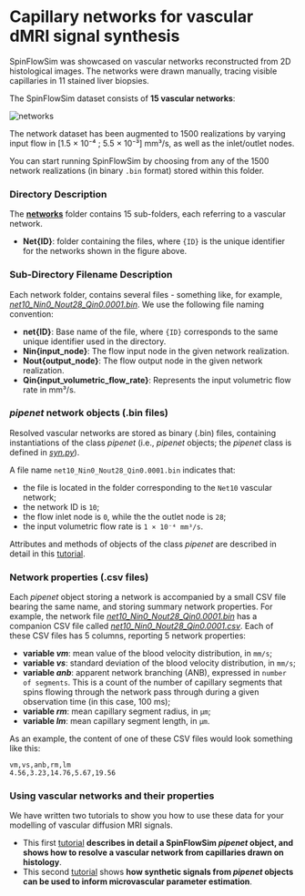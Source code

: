 # Capillary networks for vascular dMRI signal synthesis

SpinFlowSim was showcased on vascular networks reconstructed from 2D histological images. The networks were drawn manually, tracing visible capillaries in 11 stained liver biopsies.

The SpinFlowSim dataset consists of **15 vascular networks**:

![networks](https://github.com/user-attachments/assets/029fdf41-a655-45ef-8aee-d61c3860b416)

The network dataset has been augmented to 1500 realizations by varying input flow in [1.5 × 10⁻⁴ ; 5.5 × 10⁻³] mm³/s, as well as the inlet/outlet nodes.



You can start running SpinFlowSim by choosing from any of the 1500 network realizations (in binary `.bin` format) stored within this folder.

### Directory Description

The [**networks**](https://github.com/radiomicsgroup/SpinFlowSim/tree/main/networks) folder contains 15 sub-folders, each referring to a vascular network.

- **Net{ID}**: folder containing the files, where `{ID}` is the unique identifier for the networks shown in the figure above.

### Sub-Directory Filename Description
Each network folder, contains several files - something like, for example, [_net10_Nin0_Nout28_Qin0.0001.bin_](https://github.com/radiomicsgroup/SpinFlowSim/blob/main/networks/Net10/net10_Nin0_Nout28_Qin0.0001.bin). We use the following file naming convention:
- **net{ID}**: Base name of the file, where `{ID}` corresponds to the same unique identifier used in the directory.
- **Nin{input_node}**: The flow input node in the given network realization.
- **Nout{output_node}**: The flow output node in the given network realization.
- **Qin{input_volumetric_flow_rate}**: Represents the input volumetric flow rate in mm³/s.

### _pipenet_ network objects (.bin files)
Resolved vascular networks are stored as binary (.bin) files, containing instantiations of the class _pipenet_ (i.e., _pipenet_ objects; the _pipenet_ class is defined in [_syn.py_](https://github.com/radiomicsgroup/SpinFlowSim/blob/main/code/syn.py)). 

A file name `net10_Nin0_Nout28_Qin0.0001.bin` indicates that:
- the file is located in the folder corresponding to the `Net10` vascular network;
- the network ID is `10`;
- the flow inlet node is `0`, while the the outlet node is `28`;
- the input volumetric flow rate is `1 × 10⁻⁴ mm³/s`.

Attributes and methods of objects of the class _pipenet_ are described in detail in this [tutorial](https://github.com/radiomicsgroup/SpinFlowSim/blob/main/examples/tutorial1.md).

### Network properties (.csv files)
Each _pipenet_ object storing a network is accompanied by a small CSV file bearing the same name, and storing summary network properties. For example, the network file  [_net10_Nin0_Nout28_Qin0.0001.bin_](https://github.com/radiomicsgroup/SpinFlowSim/blob/main/networks/Net10/net10_Nin0_Nout28_Qin0.0001.bin) has a companion CSV file called  [_net10_Nin0_Nout28_Qin0.0001.csv_](https://github.com/radiomicsgroup/SpinFlowSim/blob/main/networks/Net10/net10_Nin0_Nout28_Qin0.0001.csv). Each of these CSV files has 5 columns, reporting 5 network properties:
- **variable _vm_**: mean value of the blood velocity distribution, in `mm/s`;
- **variable _vs_**: standard deviation of the blood velocity distribution, in `mm/s`;
- **variable _anb_**: apparent network branching (ANB), expressed in `number of segments`. This is a count of the number of capillary segments that spins flowing through the network pass through during a given observation time (in this case, 100 ms);
- **variable _rm_**: mean capillary segment radius, in `µm`;
- **variable _lm_**: mean capillary segment length, in `µm`.

As an example, the content of one of these CSV files would look something like this:
```
vm,vs,anb,rm,lm
4.56,3.23,14.76,5.67,19.56
```

### Using vascular networks and their properties
We have written two tutorials to show you how to use these data for your modelling of vascular diffusion MRI signals.  
* This first [tutorial](https://github.com/radiomicsgroup/SpinFlowSim/blob/main/examples/tutorial1.md) **describes in detail a SpinFlowSim _pipenet_ object, and shows how to resolve a vascular network from capillaries drawn on histology**.
* This second [tutorial](https://github.com/radiomicsgroup/SpinFlowSim/blob/main/examples/tutorial2.md) shows **how synthetic signals from _pipenet_ objects can be used to inform microvascular parameter estimation**.  
